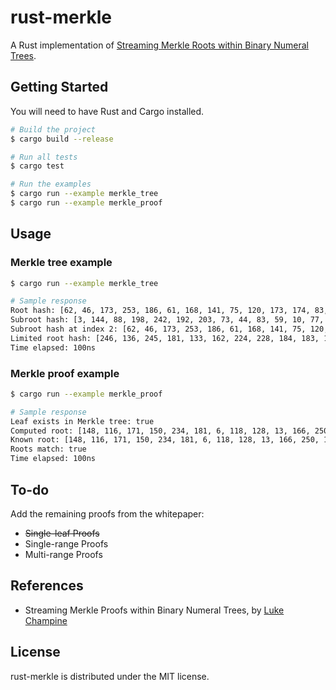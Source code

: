 # rust-merkle

A Rust implementation of [Streaming Merkle Roots within Binary Numeral Trees](https://eprint.iacr.org/2021/038.pdf).

## Getting Started

You will need to have Rust and Cargo installed.

```bash
# Build the project
$ cargo build --release

# Run all tests
$ cargo test

# Run the examples
$ cargo run --example merkle_tree
$ cargo run --example merkle_proof
```

## Usage

### Merkle tree example

```bash
$ cargo run --example merkle_tree

# Sample response
Root hash: [62, 46, 173, 253, 186, 61, 168, 141, 75, 120, 173, 174, 83, 231, 152, 174, 239, 123, 191, 145, 195, 31, 237, 163, 145, 241, 68, 178, 111, 252, 114, 152]
Subroot hash: [3, 144, 88, 198, 242, 192, 203, 73, 44, 83, 59, 10, 77, 20, 239, 119, 204, 15, 120, 171, 204, 206, 213, 40, 125, 132, 161, 162, 1, 28, 251, 129]
Subroot hash at index 2: [62, 46, 173, 253, 186, 61, 168, 141, 75, 120, 173, 174, 83, 231, 152, 174, 239, 123, 191, 145, 195, 31, 237, 163, 145, 241, 68, 178, 111, 252, 114, 152]
Limited root hash: [246, 136, 245, 181, 133, 162, 224, 228, 184, 183, 155, 67, 76, 181, 95, 4, 69, 2, 210, 85, 124, 192, 255, 116, 4, 0, 25, 224, 119, 207, 215, 93]
Time elapsed: 100ns
```

### Merkle proof example

```bash
$ cargo run --example merkle_proof

# Sample response
Leaf exists in Merkle tree: true
Computed root: [148, 116, 171, 150, 234, 181, 6, 118, 128, 13, 166, 250, 147, 231, 112, 159, 151, 214, 9, 224, 6, 54, 211, 103, 161, 31, 161, 121, 251, 31, 152, 244]
Known root: [148, 116, 171, 150, 234, 181, 6, 118, 128, 13, 166, 250, 147, 231, 112, 159, 151, 214, 9, 224, 6, 54, 211, 103, 161, 31, 161, 121, 251, 31, 152, 244]
Roots match: true
Time elapsed: 100ns
```

## To-do

Add the remaining proofs from the whitepaper:

- ~~Single-leaf Proofs~~
- Single-range Proofs
- Multi-range Proofs

## References

- Streaming Merkle Proofs within Binary Numeral Trees, by [Luke Champine](https://eprint.iacr.org/2021/038.pdf)

## License

rust-merkle is distributed under the MIT license.
